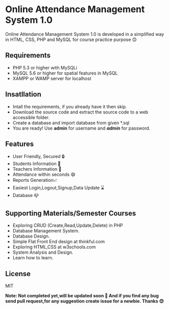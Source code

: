 # Online Attendance Management System 1.0
Online Attendance Management System 1.0 is developed in a simplified way in HTML, CSS, PHP and MySQL for course practice purpose :blush:
## Requirements
  - PHP 5.3 or higher with MySQLi
  - MySQL 5.6 or higher for spatial features in MySQL
  - XAMPP or WAMP server for localhost
## Insatllation
 - Intall the requirements, if you already have it then skip.
 - Download the source code and extract the source code to a web accessible folder.
 - Create a database and import database from given \*.sql
 - You are ready! Use ****admin**** for username and ***admin*** for password.
 
## Features
- User Friendly, Secured :lock:
- Students Information :boy:
- Teachers Information :man:
- Attendance within seconds :smile:
- Reports Generation:chart_with_upwards_trend:
- Easiest Login,Logout,Signup,Data Update :hourglass:
- Database :mailbox_closed:

## Supporting Materials/Semester Courses
- Exploring CRUD (Create,Read,Update,Delete) in PHP
- Database Management System.
- Database Design.
- Simple Flat Front End design at thinkful.com
- Exploring HTML,CSS at w3schools.com
- System Analysis and Design.
- Learn how to learn.  

## License
MIT  

**Note: Not completed yet,will be updated soon  :hammer: And if you find any bug send pull request,for any suggestion create issue for a newbie. Thanks :blush:** 

